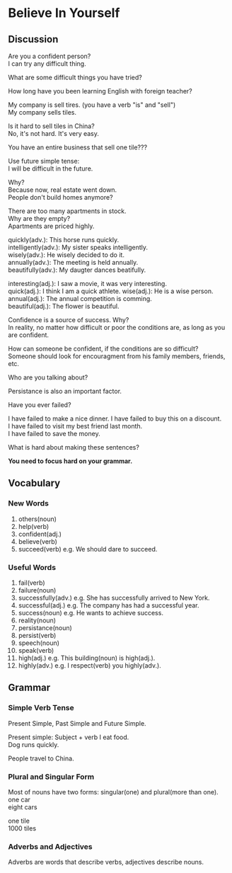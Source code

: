 # Believe In Yourself
## Discussion
Are you a confident person?  
I can try any difficult thing.  

What are some difficult things you have tried?  

How long have you been learning English with foreign teacher?  

My company is sell tires. (you have a verb "is" and "sell")   
My company sells tiles.  

Is it hard to sell tiles in China?  
No, it's not hard. It's very easy.   

You have an entire business that sell one tile???  

Use future simple tense:  
I will be difficult in the future.  

Why?  
Because now, real estate went down.  
People don't build homes anymore?  

There are too many apartments in stock.  
Why are they empty?  
Apartments are priced highly.  

quickly(adv.): This horse runs quickly.  
intelligently(adv.): My sister speaks intelligently.  
wisely(adv.): He wisely decided to do it.  
annually(adv.): The meeting is held annually.  
beautifully(adv.): My daugter dances beatifully.  

interesting(adj.): I saw a movie, it was very interesting.  
quick(adj.): I think I am a quick athlete.
wise(adj.): He is a wise person.  
annual(adj.): The annual competition is comming.  
beautiful(adj.): The flower is beautiful.  

Confidence is a source of success. Why?  
In reality, no matter how difficult or poor the conditions are, as long as you are confident.  

How can someone be confident, if the conditions are so difficult?  
Someone should look for encouragment from his family members, friends, etc.  

Who are you talking about?  

Persistance is also an important factor.  

Have you ever failed?  

I have failed to make a nice dinner.
I have failed to buy this on a discount.  
I have failed to visit my best friend last month.  
I have failed to save the money.  

What is hard about making these sentences?  

**You need to focus hard on your grammar.**

## Vocabulary
### New Words
1. others(noun)
1. help(verb)
1. confident(adj.)
1. believe(verb)
1. succeed(verb) e.g. We should dare to succeed.

### Useful Words
1. fail(verb)
1. failure(noun)
1. successfully(adv.) e.g. She has successfully arrived to New York.
1. successful(adj.) e.g. The company has had a successful year.
1. success(noun) e.g. He wants to achieve success.
1. reality(noun)
1. persistance(noun)
1. persist(verb)
1. speech(noun)
1. speak(verb)
1. high(adj.) e.g. This building(noun) is high(adj.).
1. highly(adv.) e.g. I respect(verb) you highly(adv.).

## Grammar
### Simple Verb Tense
Present Simple, Past Simple and Future Simple.  

Present simple:
Subject + verb
I eat food.  
Dog runs quickly.  

People travel to China.  

### Plural and Singular Form
Most of nouns have two forms: singular(one) and plural(more than one).  
one car  
eight cars    

one tile  
1000 tiles  

### Adverbs and Adjectives
Adverbs are words that describe verbs, adjectives describe nouns.  
